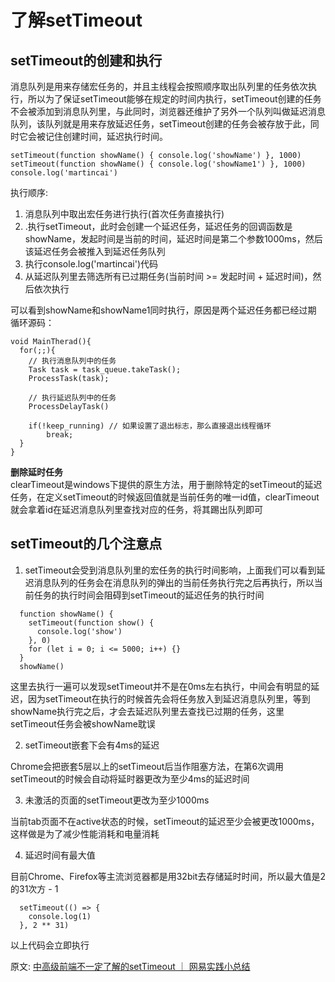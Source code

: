 # 了解setTimeout
## setTimeout的创建和执行
消息队列是用来存储宏任务的，并且主线程会按照顺序取出队列里的任务依次执行，所以为了保证setTimeout能够在规定的时间内执行，setTimeout创建的任务不会被添加到消息队列里，与此同时，浏览器还维护了另外一个队列叫做延迟消息队列，该队列就是用来存放延迟任务，setTimeout创建的任务会被存放于此，同时它会被记住创建时间，延迟执行时间。
``` 
setTimeout(function showName() { console.log('showName') }, 1000)
setTimeout(function showName() { console.log('showName1') }, 1000) 
console.log('martincai')
```
执行顺序:  
1. 消息队列中取出宏任务进行执行(首次任务直接执行)
2. .执行setTimeout，此时会创建一个延迟任务，延迟任务的回调函数是showName，发起时间是当前的时间，延迟时间是第二个参数1000ms，然后该延迟任务会被推入到延迟任务队列
3. 执行console.log('martincai')代码
4. 从延迟队列里去筛选所有已过期任务(当前时间 >= 发起时间 + 延迟时间)，然后依次执行

可以看到showName和showName1同时执行，原因是两个延迟任务都已经过期  
循环源码：  
``` 
void MainTherad(){
  for(;;){
    // 执行消息队列中的任务
    Task task = task_queue.takeTask();
    ProcessTask(task);
    
    // 执行延迟队列中的任务
    ProcessDelayTask()
 
    if(!keep_running) // 如果设置了退出标志，那么直接退出线程循环
        break; 
  }
}
```

**删除延时任务**  
clearTimeout是windows下提供的原生方法，用于删除特定的setTimeout的延迟任务，在定义setTimeout的时候返回值就是当前任务的唯一id值，clearTimeout就会拿着id在延迟消息队列里查找对应的任务，将其踢出队列即可

## setTimeout的几个注意点
1. setTimeout会受到消息队列里的宏任务的执行时间影响，上面我们可以看到延迟消息队列的任务会在消息队列的弹出的当前任务执行完之后再执行，所以当前任务的执行时间会阻碍到setTimeout的延迟任务的执行时间

``` 
  function showName() {
    setTimeout(function show() {
      console.log('show')
    }, 0)
    for (let i = 0; i <= 5000; i++) {}
  }
  showName()
```
这里去执行一遍可以发现setTimeout并不是在0ms左右执行，中间会有明显的延迟，因为setTimeout在执行的时候首先会将任务放入到延迟消息队列里，等到showName执行完之后，才会去延迟队列里去查找已过期的任务，这里setTimeout任务会被showName耽误

2. setTimeout嵌套下会有4ms的延迟  

Chrome会把嵌套5层以上的setTimeout后当作阻塞方法，在第6次调用setTimeout的时候会自动将延时器更改为至少4ms的延迟时间

3. 未激活的页面的setTimeout更改为至少1000ms  

当前tab页面不在active状态的时候，setTimeout的延迟至少会被更改1000ms，这样做是为了减少性能消耗和电量消耗  

4. 延迟时间有最大值  

目前Chrome、Firefox等主流浏览器都是用32bit去存储延时时间，所以最大值是2的31次方 - 1
``` 
  setTimeout(() => {
    console.log(1)
  }, 2 ** 31)
```
以上代码会立即执行  

原文: 
[中高级前端不一定了解的setTimeout ｜ 网易实践小总结](https://juejin.cn/post/7032091028609990692)
